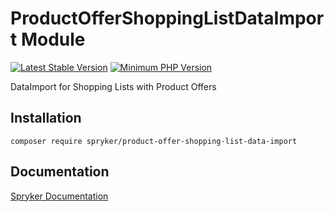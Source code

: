# ProductOfferShoppingListDataImport Module
[![Latest Stable Version](https://poser.pugx.org/spryker/product-offer-shopping-list-data-import/v/stable.svg)](https://packagist.org/packages/spryker/product-offer-shopping-list-data-import)
[![Minimum PHP Version](https://img.shields.io/badge/php-%3E%3D%208.2-8892BF.svg)](https://php.net/)

DataImport for Shopping Lists with Product Offers

## Installation

```
composer require spryker/product-offer-shopping-list-data-import
```

## Documentation

[Spryker Documentation](https://docs.spryker.com)
